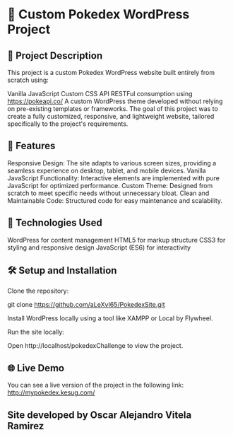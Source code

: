 # 📝 Custom Pokedex WordPress Project
## 📖 Project Description
This project is a custom Pokedex WordPress website built entirely from scratch using:

Vanilla JavaScript
Custom CSS
API RESTFul consumption using https://pokeapi.co/
A custom WordPress theme developed without relying on pre-existing templates or frameworks.
The goal of this project was to create a fully customized, responsive, and lightweight website, tailored specifically to the project's requirements.

## 🚀 Features
Responsive Design: The site adapts to various screen sizes, providing a seamless experience on desktop, tablet, and mobile devices.
Vanilla JavaScript Functionality: Interactive elements are implemented with pure JavaScript for optimized performance.
Custom Theme: Designed from scratch to meet specific needs without unnecessary bloat.
Clean and Maintainable Code: Structured code for easy maintenance and scalability.

## 📂 Technologies Used
WordPress for content management
HTML5 for markup structure
CSS3 for styling and responsive design
JavaScript (ES6) for interactivity

## 🛠️ Setup and Installation
Clone the repository:

git clone https://github.com/aLeXvI65/PokedexSite.git

Install WordPress locally using a tool like XAMPP or Local by Flywheel.

Run the site locally:

Open http://localhost/pokedexChallenge to view the project.

## 🌐 Live Demo
You can see a live version of the project in the following link: http://mypokedex.kesug.com/

## Site developed by Oscar Alejandro Vitela Ramirez